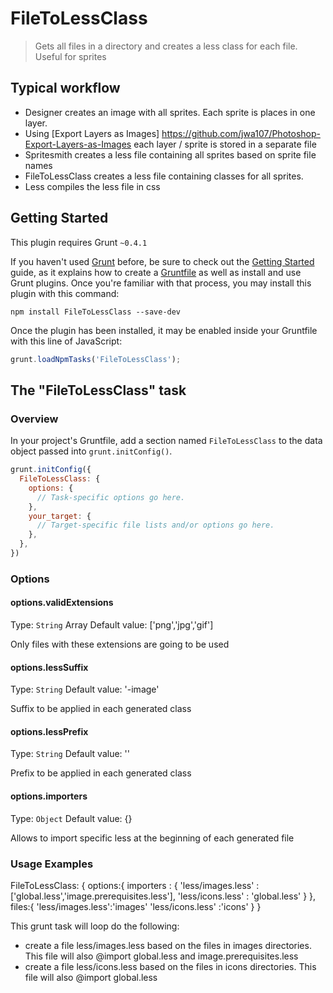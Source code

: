 # FileToLessClass

> Gets all files in a directory and creates a less class for each file. Useful for sprites

## Typical workflow
 - Designer creates an image with all sprites. Each sprite is places in one layer. 
 - Using [Export Layers as Images] https://github.com/jwa107/Photoshop-Export-Layers-as-Images each layer / sprite is stored in a separate file
 - Spritesmith creates a less file containing all sprites based on sprite file names
 - FileToLessClass creates a less file containing classes for all sprites.
 - Less compiles the less file in css

## Getting Started
This plugin requires Grunt `~0.4.1`

If you haven't used [Grunt](http://gruntjs.com/) before, be sure to check out the [Getting Started](http://gruntjs.com/getting-started) guide, as it explains how to create a [Gruntfile](http://gruntjs.com/sample-gruntfile) as well as install and use Grunt plugins. Once you're familiar with that process, you may install this plugin with this command:

```shell
npm install FileToLessClass --save-dev
```

Once the plugin has been installed, it may be enabled inside your Gruntfile with this line of JavaScript:

```js
grunt.loadNpmTasks('FileToLessClass');
```

## The "FileToLessClass" task

### Overview
In your project's Gruntfile, add a section named `FileToLessClass` to the data object passed into `grunt.initConfig()`.

```js
grunt.initConfig({
  FileToLessClass: {
    options: {
      // Task-specific options go here.
    },
    your_target: {
      // Target-specific file lists and/or options go here.
    },
  },
})
```

### Options

#### options.validExtensions
Type: `String` Array
Default value: ['png','jpg','gif']

Only files with these extensions are going to be used

#### options.lessSuffix
Type: `String`
Default value: '-image'

Suffix to be applied in each generated class

#### options.lessPrefix
Type: `String`
Default value: ''

Prefix to be applied in each generated class

#### options.importers
Type: `Object`
Default value: {}

Allows to import specific less at the beginning of each generated file

### Usage Examples
FileToLessClass: {
    options:{
      importers : {
        'less/images.less' : ['global.less','image.prerequisites.less'],
        'less/icons.less' : 'global.less'
      }
    },
    files:{
        'less/images.less':'images'
        'less/icons.less' :'icons'
    }
}

This grunt task will loop do the following:
  - create a file less/images.less based on the files in images directories. This file will also @import global.less and image.prerequisites.less
  - create a file less/icons.less based on the files in icons directories. This file will also @import global.less



